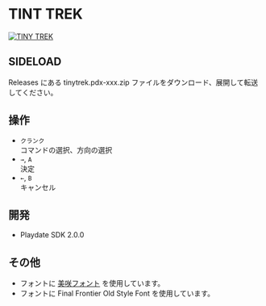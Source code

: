 # TINT TREK

[![TINY TREK](http://img.youtube.com/vi/IuA0zguIqMs/0.jpg)](https://www.youtube.com/watch?v=IuA0zguIqMs)

## SIDELOAD
Releases にある tinytrek.pdx-xxx.zip ファイルをダウンロード、展開して転送してください。


## 操作
- `クランク`<br>コマンドの選択、方向の選択
- `→`, `A`<br>決定
- `←`, `B`<br>キャンセル

## 開発
- Playdate SDK 2.0.0

## その他
- フォントに [美咲フォント](https://littlelimit.net/misaki.htm) を使用しています。
- フォントに Final Frontier Old Style Font を使用しています。
